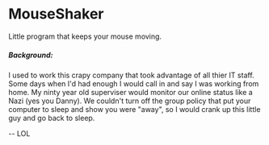 # MouseShaker
Little program that keeps your mouse moving.

##### Background:
I used to work this crapy company that took advantage of all thier IT staff. Some days when I'd 
had enough I would call in and say I was working from home. My ninty year old superviser would monitor 
our online status like a Nazi (yes you Danny). We couldn't turn off the group policy that put your 
computer to sleep and show you were "away", so I would crank up this little guy and go back to sleep. 

-- LOL
